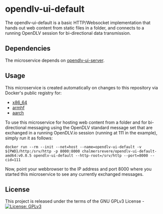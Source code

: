# opendlv-ui-default

The opendlv-ui-default is a basic HTTP/Websocket implementation that hands out web content from static files in a folder, and connects to a running OpenDLV session for bi-directional data transmission. 

## Dependencies

The microservice depends on [opendlv-ui-server](https://github.com/chalmers-revere/opendlv-ui-server).

## Usage

This microservice is created automatically on changes to this repository via
Docker's public registry for:
* [x86_64](https://hub.docker.com/r/chalmersrevere/opendlv-ui-default-amd64/tags/)
* [armhf](https://hub.docker.com/r/chalmersrevere/opendlv-ui-default-armhf/tags/)
* [aarch](https://hub.docker.com/r/chalmersrevere/opendlv-ui-default-aarch/tags/)

To use this microservice for hosting web content from a folder and for bi-directional
messaging using the OpenDLV standard message set that are exchanged in a running OpenDLV.io session
(running at 111 in the example), simply run it as follows:

```
docker run --rm --init --net=host --name=opendlv-ui-default -v ${PWD}/http:/srv/http -p 8000:8000 chalmersrevere/opendlv-ui-default-amd64:v0.0.5 opendlv-ui-default --http-root=/srv/http --port=8000 --cid=111
```

Now, point your webbrowser to the IP address and port 8000 where you
started this microservice to see any currently exchanged messages.

## License
This project is released under the terms of the GNU GPLv3 License - [![License: GPLv3](https://img.shields.io/badge/license-GPL--3-blue.svg
)](https://www.gnu.org/licenses/gpl-3.0.txt)
